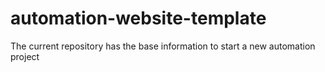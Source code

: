 # automation-website-template
The current repository has the base information to start a new automation project
